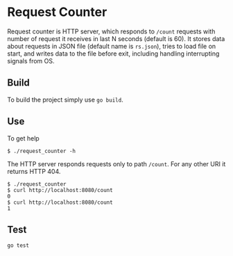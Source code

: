 # Request Counter

Request counter is HTTP server, which responds to `/count` requests with number of request it receives in last N seconds (default is 60).
It stores data about requests in JSON file (default name is `rs.json`), tries to load file on start, and writes data to the file before exit, including handling interrupting signals from OS.

## Build

To build the project simply use `go build`.

## Use

To get help

```
$ ./request_counter -h
```

The HTTP server responds requests only to path `/count`. For any other URI it returns HTTP 404.

```
$ ./request_counter
$ curl http://localhost:8080/count
0
$ curl http://localhost:8080/count
1
```

## Test

`go test`
